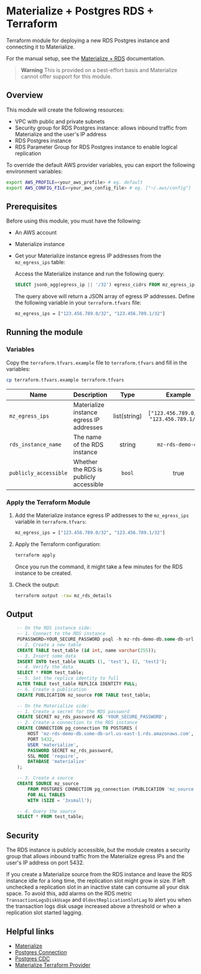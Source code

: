 # Materialize + Postgres RDS + Terraform

Terraform module for deploying a new RDS Postgres instance and connecting it to Materialize.

For the manual setup, see the [Materialize + RDS](https://materialize.com/docs/integrations/cdc-postgres/#direct-postgres-source) documentation.

> **Warning** This is provided on a best-effort basis and Materialize cannot offer support for this module.

## Overview

This module will create the following resources:

- VPC with public and private subnets
- Security group for RDS Postgres instance: allows inbound traffic from Materialize and the user's IP address
- RDS Postgres instance
- RDS Parameter Group for RDS Postgres instance to enable logical replication

To override the default AWS provider variables, you can export the following environment variables:

```bash
export AWS_PROFILE=<your_aws_profile> # eg. default
export AWS_CONFIG_FILE=<your_aws_config_file> # eg. ["~/.aws/config"]
```

## Prerequisites

Before using this module, you must have the following:

- An AWS account
- Materialize instance
- Get your Materialize instance egress IP addresses from the `mz_egress_ips` table:

    Access the Materialize instance and run the following query:

    ```sql
    SELECT jsonb_agg(egress_ip || '/32') egress_cidrs FROM mz_egress_ips;
    ```

    The query above will return a JSON array of egress IP addresses. Define the following variable in your `terraform.tfvars` file:

    ```bash
    mz_egress_ips = ["123.456.789.0/32", "123.456.789.1/32"]
    ```

## Running the module

### Variables

Copy the `terraform.tfvars.example` file to `terraform.tfvars` and fill in the variables:

```bash
cp terraform.tfvars.example terraform.tfvars
```

| Name                  | Description                              | Type         | Example                                    | Required |
|-----------------------|------------------------------------------|:------------:|:------------------------------------------:|:--------:|
| `mz_egress_ips`       | Materialize instance egress IP addresses | list(string) | `["123.456.789.0/32", "123.456.789.1/32"]` | yes      |
| `rds_instance_name`   | The name of the RDS instance             | string       | `mz-rds-demo-db`                           | yes      |
| `publicly_accessible` | Whether the RDS is publicly accessible   | `bool`       | true                                       | no       |

### Apply the Terraform Module

1. Add the Materialize instance egress IP addresses to the `mz_egress_ips` variable in `terraform.tfvars`:

    ```bash
    mz_egress_ips = ["123.456.789.0/32", "123.456.789.1/32"]
    ```

1. Apply the Terraform configuration:

    ```bash
    terraform apply
    ```

    Once you run the command, it might take a few minutes for the RDS instance to be created.

1. Check the output:

    ```bash
    terraform output -raw mz_rds_details
    ```

## Output

```sql
    -- On the RDS instance side:
    -- 1. Connect to the RDS instance
    PGPASSWORD=YOUR_SECURE_PASSWORD psql -h mz-rds-demo-db.some-db-url.us-east-1.rds.amazonaws.com -U materialize -d materialize
    -- 2. Create a new table
    CREATE TABLE test_table (id int, name varchar(255));
    -- 3. Insert some data
    INSERT INTO test_table VALUES (1, 'test'), (2, 'test2');
    -- 4. Verify the data
    SELECT * FROM test_table;
    -- 5. Set the replica identity to full
    ALTER TABLE test_table REPLICA IDENTITY FULL;
    -- 6. Create a publication
    CREATE PUBLICATION mz_source FOR TABLE test_table;

    -- On the Materialize side:
    -- 1. Create a secret for the RDS password
    CREATE SECRET mz_rds_password AS 'YOUR_SECURE_PASSWORD';
    -- 2. Create a connection to the RDS instance
    CREATE CONNECTION pg_connection TO POSTGRES (
        HOST 'mz-rds-demo-db.some-db-url.us-east-1.rds.amazonaws.com',
        PORT 5432,
        USER 'materialize',
        PASSWORD SECRET mz_rds_password,
        SSL MODE 'require',
        DATABASE 'materialize'
    );

    -- 3. Create a source
    CREATE SOURCE mz_source
        FROM POSTGRES CONNECTION pg_connection (PUBLICATION 'mz_source')
        FOR ALL TABLES
        WITH (SIZE = '3xsmall');

    -- 4. Query the source
    SELECT * FROM test_table;
```

## Security

The RDS instance is publicly accessible, but the module creates a security group that allows inbound traffic from the Materialize egress IPs and the user's IP address on port 5432.

If you create a Materialize source from the RDS instance and leave the RDS instance idle for a long time, the replication slot might grow in size. If left unchecked a replication slot in an inactive state can consume all your disk space. To avoid this, add alarms on the RDS metric `TransactionLogsDiskUsage` and `OldestReplicationSlotLag` to alert you when the transaction logs disk usage increased above a threshold or when a replication slot started lagging.

## Helpful links

- [Materialize](https://materialize.com/)
- [Postgres Connection](https://materialize.com/docs/sql/create-connection/#postgres)
- [Postgres CDC](https://materialize.com/docs/integrations/cdc-postgres/)
- [Materialize Terraform Provider](https://github.com/MaterializeInc/terraform-provider-materialize)
